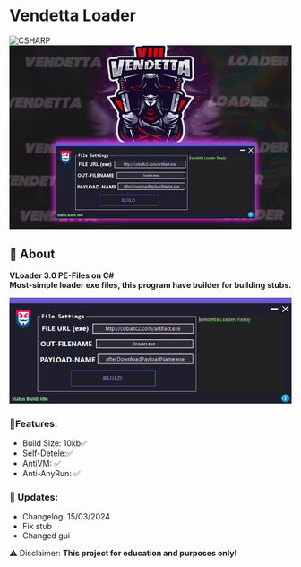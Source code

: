 # Vendetta Loader
![CSHARP](https://img.shields.io/badge/Language-CSHARP-aqua?style=for-the-badge&logo=CS)
![](banner.png)

## 📑 About
<b>VLoader 3.0 PE-Files on C#
<br>Most-simple loader exe files, this program have builder for building stubs.</b>

![](screen.png)
### 🐊Features:
 * Build Size: 10kb✅
 * Self-Detele:✅
 * AntiVM: ✅
 * Anti-AnyRun: ✅
 
### 📗 Updates:
 * Changelog: 15/03/2024
 * Fix stub
 * Changed gui 

⚠️ Disclaimer:
<strong>This project for education and purposes only!</strong>
